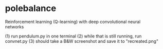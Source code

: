 # polebalance
Reinforcement learning (Q-learning) with deep convolutional neural networks

(1) run pendulum.py in one terminal
(2) while that is still running, run convnet.py
(3) should take a B&W screenshot and save it to "recreated.png"
